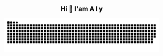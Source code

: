 

<!--Hi-->
<div align="center">
  <h2 style="display: inline-block font-family: Arial">
  Hi 👋 I'am   𝐀 𝐥 𝐲 </h2>
</div>

<div align="center">
  <img  src="https://github.com/1999AZZAR/1999AZZAR/blob/readme/resources/grid-snake.svg"
       alt="snake" /></a>
</div>




